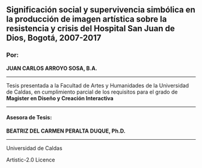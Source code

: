 

## **Significación social y supervivencia simbólica en la producción de imagen artística sobre la resistencia y crisis del Hospital San Juan de Dios, Bogotá, 2007-2017**



### Por:

**JUAN CARLOS ARROYO SOSA, B.A.**

---

Tesis presentada a la Facultad de Artes y Humanidades de la Universidad de Caldas, en cumplimiento parcial de los requisitos para el grado de **Magister en Diseño y Creación Interactiva**

---

#### Asesora de Tesis:  
**BEATRIZ DEL CARMEN PERALTA DUQUE, Ph.D.**

---

Universidad de Caldas

Artistic-2.0 Licence
